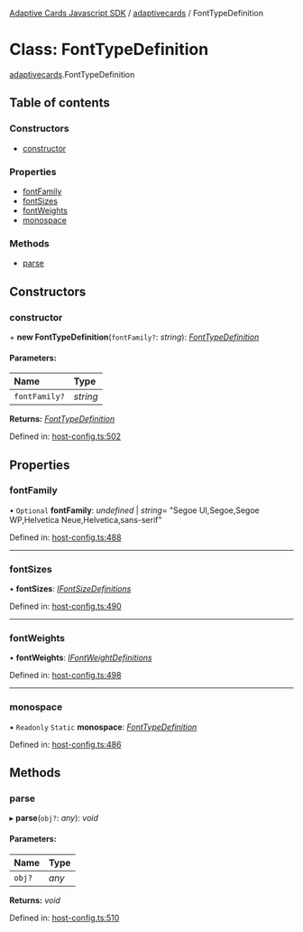 [Adaptive Cards Javascript SDK](../README.md) / [adaptivecards](../modules/adaptivecards.md) / FontTypeDefinition

# Class: FontTypeDefinition

[adaptivecards](../modules/adaptivecards.md).FontTypeDefinition

## Table of contents

### Constructors

- [constructor](adaptivecards.fonttypedefinition.md#constructor)

### Properties

- [fontFamily](adaptivecards.fonttypedefinition.md#fontfamily)
- [fontSizes](adaptivecards.fonttypedefinition.md#fontsizes)
- [fontWeights](adaptivecards.fonttypedefinition.md#fontweights)
- [monospace](adaptivecards.fonttypedefinition.md#monospace)

### Methods

- [parse](adaptivecards.fonttypedefinition.md#parse)

## Constructors

### constructor

\+ **new FontTypeDefinition**(`fontFamily?`: _string_): [_FontTypeDefinition_](host_config.fonttypedefinition.md)

#### Parameters:

| Name          | Type     |
| :------------ | :------- |
| `fontFamily?` | _string_ |

**Returns:** [_FontTypeDefinition_](host_config.fonttypedefinition.md)

Defined in: [host-config.ts:502](https://github.com/microsoft/AdaptiveCards/blob/0938a1f10/source/nodejs/adaptivecards/src/host-config.ts#L502)

## Properties

### fontFamily

• `Optional` **fontFamily**: _undefined_ \| _string_= "Segoe UI,Segoe,Segoe WP,Helvetica Neue,Helvetica,sans-serif"

Defined in: [host-config.ts:488](https://github.com/microsoft/AdaptiveCards/blob/0938a1f10/source/nodejs/adaptivecards/src/host-config.ts#L488)

---

### fontSizes

• **fontSizes**: [_IFontSizeDefinitions_](../interfaces/host_config.ifontsizedefinitions.md)

Defined in: [host-config.ts:490](https://github.com/microsoft/AdaptiveCards/blob/0938a1f10/source/nodejs/adaptivecards/src/host-config.ts#L490)

---

### fontWeights

• **fontWeights**: [_IFontWeightDefinitions_](../interfaces/host_config.ifontweightdefinitions.md)

Defined in: [host-config.ts:498](https://github.com/microsoft/AdaptiveCards/blob/0938a1f10/source/nodejs/adaptivecards/src/host-config.ts#L498)

---

### monospace

▪ `Readonly` `Static` **monospace**: [_FontTypeDefinition_](host_config.fonttypedefinition.md)

Defined in: [host-config.ts:486](https://github.com/microsoft/AdaptiveCards/blob/0938a1f10/source/nodejs/adaptivecards/src/host-config.ts#L486)

## Methods

### parse

▸ **parse**(`obj?`: _any_): _void_

#### Parameters:

| Name   | Type  |
| :----- | :---- |
| `obj?` | _any_ |

**Returns:** _void_

Defined in: [host-config.ts:510](https://github.com/microsoft/AdaptiveCards/blob/0938a1f10/source/nodejs/adaptivecards/src/host-config.ts#L510)

